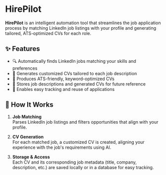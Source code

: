 # HirePilot

**HirePilot** is an intelligent automation tool that streamlines the job application process by matching LinkedIn job listings with your profile and generating tailored, ATS-optimized CVs for each role.

## ✨ Features

- 🔍 Automatically finds LinkedIn jobs matching your skills and preferences
- 🧠 Generates customized CVs tailored to each job description
- 📄 Produces ATS-friendly, keyword-optimized CVs
- 💾 Stores job descriptions and generated CVs for future reference
- 🔁 Enables easy tracking and reuse of applications

## 🚀 How It Works

1. **Job Matching**  
   Parses LinkedIn job listings and filters opportunities that align with your profile.

2. **CV Generation**  
   For each matched job, a customized CV is created, aligning your experience with the job's requirements using AI.

3. **Storage & Access**  
   Each CV and its corresponding job metadata (title, company, description, etc.) are saved locally or in a database for easy tracking.
